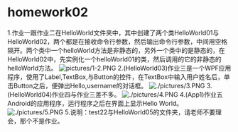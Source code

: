 # homework02
1.作业一跟作业二在HelloWorld文件夹中，其中创建了两个类HelloWorld01与HelloWorld02，两个都是在接收命令行参数，然后输出命令行参数，中间用空格隔开。两个类中一个helloWorld方法是非静态的，另外一个类中的是静态的，在HelloWorld02中，先实例化一个helloWorld01的类，然后调用的它的非静态的helloWorld方法。
![pictures/1-2.PNG]("1-2")
2.(HelloWorld03)作业三是一个WPF应用程序，使用了Label,TextBox,与Button的控件，在TextBox中输入用户姓名后，单击Button之后，便弹出Hello,username的对话框。
![./pictures/3.PNG]("3")
3.(HelloWorld04)作业四与作业三差不多。
![./pictures/4.PNG]("4")
4.(App1)作业五Android的应用程序，运行程序之后在界面上显示Hello World。
![./pictures/5.PNG]("5")
5.说明：test22与HelloWorld05的文件夹，请老师不要理会，那个不是作业。
